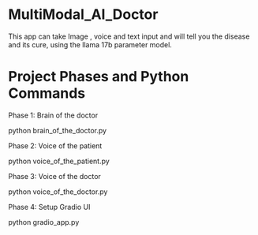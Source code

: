 # MultiModal_AI_Doctor
This app can take Image , voice and text input and will tell you the disease and its cure, using the llama 17b parameter model.

# Project Phases and Python Commands
Phase 1: Brain of the doctor

python brain_of_the_doctor.py

Phase 2: Voice of the patient

python voice_of_the_patient.py

Phase 3: Voice of the doctor

python voice_of_the_doctor.py

Phase 4: Setup Gradio UI

python gradio_app.py
